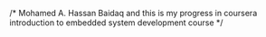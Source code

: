 /* Mohamed A. Hassan Baidaq 
and this is my progress in coursera introduction to embedded system development course 
*/
